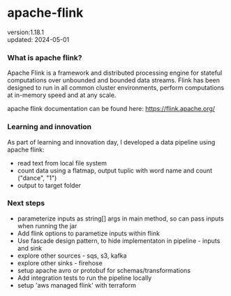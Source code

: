 # apache-flink
version:1.18.1  
updated: 2024-05-01

### What is apache flink?
Apache Flink is a framework and distributed processing engine for stateful computations over unbounded and bounded data streams. Flink has been designed to run in all common cluster environments, perform computations at in-memory speed and at any scale.

apache flink documentation can be found here:
https://flink.apache.org/


### Learning and innovation
As part of learning and innovation day, I developed a data pipeline using apache flink:
- read text from local file system
- count data using a flatmap, output tuplic with word name and count ("dance", "1")
- output to target folder

### Next steps
- parameterize inputs as string[] args in main method, so can pass inputs when running the jar
- Add flink options to parametize inputs within flink
- Use fascade design pattern, to hide implementaton in pipeline - inputs and sink
- explore other sources - sqs, s3, kafka
- explore other sinks - firehose
- setup apache avro or protobuf for schemas/transformations
- Add integration tests to run the pipeline locally
- setup 'aws managed flink' with terraform


